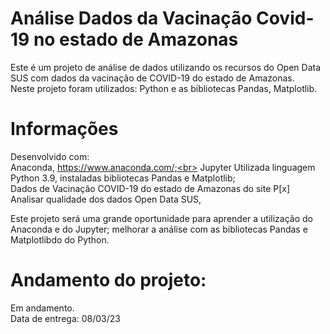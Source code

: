 # Análise Dados da Vacinação Covid-19 no estado de Amazonas
Este é um projeto de análise de dados utilizando os recursos do Open Data SUS com dados da vacinação de COVID-19 do estado de Amazonas.<br>
Neste projeto foram utilizados: Python e as bibliotecas Pandas, Matplotlib.

# Informações
Desenvolvido com:<br>
Anaconda, https://www.anaconda.com/;<br>
Jupyter
Utilizada linguagem Python 3.9, instaladas bibliotecas Pandas e Matplotlib;<br>
Dados de Vacinação COVID-19 do estado de Amazonas do site P[x] Analisar qualidade dos dados Open Data SUS, <br>

Este projeto será uma grande oportunidade para aprender a utilização do Anaconda e do Jupyter; melhorar a análise com as bibliotecas Pandas e Matplotlibdo do Python.


# Andamento do projeto:
Em andamento. <br>
Data de entrega: 08/03/23
